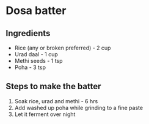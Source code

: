 
# Dosa batter



## Ingredients

- Rice (any or broken preferred) - 2 cup
- Urad daal - 1 cup
- Methi seeds - 1 tsp
- Poha - 3 tsp


## Steps to make the batter

 1. Soak rice, urad and methi - 6 hrs
 2. Add washed up poha while grinding to a fine paste
 3. Let it ferment over night
